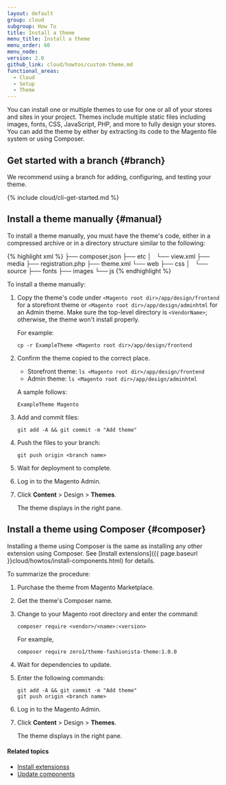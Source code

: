 ```yaml
---
layout: default
group: cloud
subgroup: How To
title: Install a theme
menu_title: Install a theme
menu_order: 60
menu_node:
version: 2.0
github_link: cloud/howtos/custom-theme.md
functional_areas:
  - Cloud
  - Setup
  - Theme
---
```


You can install one or multiple themes to use for one or all of your stores and sites in your project. Themes include multiple static files including images, fonts, CSS, JavaScript, PHP, and more to fully design your stores. You can add the theme by either by extracting its code to the Magento file system or using Composer.

## Get started with a branch {#branch}
We recommend using a branch for adding, configuring, and testing your theme.

{% include cloud/cli-get-started.md %}

## Install a theme manually {#manual}
To install a theme manually, you must have the theme's code, either in a compressed archive or in a directory structure similar to the following:

{% highlight xml %}
<VendorName>
  ├── composer.json
      ├── etc
      │   └── view.xml
      ├── media
      ├── registration.php
      ├── theme.xml
      └── web
          ├── css
          │   └── source
          ├── fonts
          ├── images
          └── js
{% endhighlight %}

To install a theme manually:

1.	Copy the theme's code under `<Magento root dir>/app/design/frontend` for a storefront theme or `<Magento root dir>/app/design/adminhtml` for an Admin theme. Make sure the top-level directory is `<VendorName>`; otherwise, the theme won't install properly.

    For example:

        cp -r ExampleTheme <Magento root dir>/app/design/frontend
2.  Confirm the theme copied to the correct place.

    *   Storefront theme: `ls <Magento root dir>/app/design/frontend`
    *   Admin theme: `ls <Magento root dir>/app/design/adminhtml`

    A sample follows:

        ExampleTheme Magento
3.	Add and commit files:

		git add -A && git commit -m "Add theme"
4.	Push the files to your branch:

		git push origin <branch name>
5.	Wait for deployment to complete.
6.	Log in to the Magento Admin.
7.	Click **Content** > Design > **Themes**.

	The theme displays in the right pane.

## Install a theme using Composer {#composer}
Installing a theme using Composer is the same as installing any other extension using Composer. See [Install extensions]({{ page.baseurl }}cloud/howtos/install-components.html) for details.

To summarize the procedure:

1.  Purchase the theme from Magento Marketplace.
2.  Get the theme's Composer name.
3.  Change to your Magento root directory and enter the command:

        composer require <vendor>/<name>:<version>

    For example,

        composer require zero1/theme-fashionista-theme:1.0.0
4.  Wait for dependencies to update.
5.  Enter the following commands:

        git add -A && git commit -m "Add theme"
        git push origin <branch name>
5.  Log in to the Magento Admin.
6.  Click **Content** > Design > **Themes**.

    The theme displays in the right pane.

#### Related topics
*	[Install extensionss]({{page.baseurl}}cloud/howtos/install-components.html)
*	[Update components]({{page.baseurl}}cloud/howtos/update-components.html)

